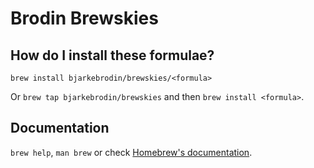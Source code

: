 # Brodin Brewskies

## How do I install these formulae?

`brew install bjarkebrodin/brewskies/<formula>`

Or `brew tap bjarkebrodin/brewskies` and then `brew install <formula>`.

## Documentation

`brew help`, `man brew` or check [Homebrew's documentation](https://docs.brew.sh).
